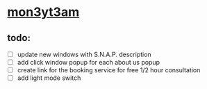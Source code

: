 # [mon3yt3am](https://mon3yt3am.github.io)

## todo:
- [ ] update new windows with S.N.A.P. description
- [ ] add click window popup for each about us popup
- [ ] create link for the booking service for free 1/2 hour consultation
- [ ] add light mode switch